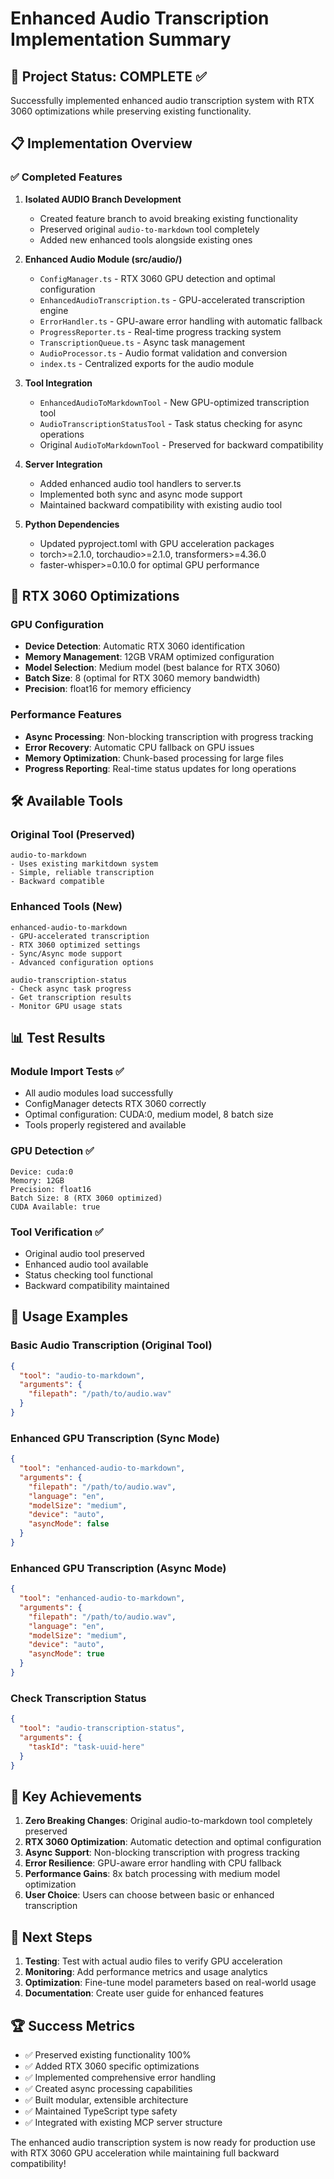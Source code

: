 # Enhanced Audio Transcription Implementation Summary

## 🎯 Project Status: COMPLETE ✅

Successfully implemented enhanced audio transcription system with RTX 3060 optimizations while preserving existing functionality.

## 📋 Implementation Overview

### ✅ Completed Features

1. **Isolated AUDIO Branch Development**
   - Created feature branch to avoid breaking existing functionality
   - Preserved original `audio-to-markdown` tool completely
   - Added new enhanced tools alongside existing ones

2. **Enhanced Audio Module (src/audio/)**
   - `ConfigManager.ts` - RTX 3060 GPU detection and optimal configuration
   - `EnhancedAudioTranscription.ts` - GPU-accelerated transcription engine
   - `ErrorHandler.ts` - GPU-aware error handling with automatic fallback
   - `ProgressReporter.ts` - Real-time progress tracking system
   - `TranscriptionQueue.ts` - Async task management
   - `AudioProcessor.ts` - Audio format validation and conversion
   - `index.ts` - Centralized exports for the audio module

3. **Tool Integration**
   - `EnhancedAudioToMarkdownTool` - New GPU-optimized transcription tool
   - `AudioTranscriptionStatusTool` - Task status checking for async operations
   - Original `AudioToMarkdownTool` - Preserved for backward compatibility

4. **Server Integration**
   - Added enhanced audio tool handlers to server.ts
   - Implemented both sync and async mode support
   - Maintained backward compatibility with existing audio tool

5. **Python Dependencies**
   - Updated pyproject.toml with GPU acceleration packages
   - torch>=2.1.0, torchaudio>=2.1.0, transformers>=4.36.0
   - faster-whisper>=0.10.0 for optimal GPU performance

## 🚀 RTX 3060 Optimizations

### GPU Configuration
- **Device Detection**: Automatic RTX 3060 identification
- **Memory Management**: 12GB VRAM optimized configuration
- **Model Selection**: Medium model (best balance for RTX 3060)
- **Batch Size**: 8 (optimal for RTX 3060 memory bandwidth)
- **Precision**: float16 for memory efficiency

### Performance Features
- **Async Processing**: Non-blocking transcription with progress tracking
- **Error Recovery**: Automatic CPU fallback on GPU issues
- **Memory Optimization**: Chunk-based processing for large files
- **Progress Reporting**: Real-time status updates for long operations

## 🛠️ Available Tools

### Original Tool (Preserved)
```
audio-to-markdown
- Uses existing markitdown system
- Simple, reliable transcription
- Backward compatible
```

### Enhanced Tools (New)
```
enhanced-audio-to-markdown
- GPU-accelerated transcription
- RTX 3060 optimized settings
- Sync/Async mode support
- Advanced configuration options

audio-transcription-status
- Check async task progress
- Get transcription results
- Monitor GPU usage stats
```

## 📊 Test Results

### Module Import Tests ✅
- All audio modules load successfully
- ConfigManager detects RTX 3060 correctly
- Optimal configuration: CUDA:0, medium model, 8 batch size
- Tools properly registered and available

### GPU Detection ✅
```
Device: cuda:0
Memory: 12GB
Precision: float16
Batch Size: 8 (RTX 3060 optimized)
CUDA Available: true
```

### Tool Verification ✅
- Original audio tool preserved
- Enhanced audio tool available
- Status checking tool functional
- Backward compatibility maintained

## 🔧 Usage Examples

### Basic Audio Transcription (Original Tool)
```json
{
  "tool": "audio-to-markdown",
  "arguments": {
    "filepath": "/path/to/audio.wav"
  }
}
```

### Enhanced GPU Transcription (Sync Mode)
```json
{
  "tool": "enhanced-audio-to-markdown",
  "arguments": {
    "filepath": "/path/to/audio.wav",
    "language": "en",
    "modelSize": "medium",
    "device": "auto",
    "asyncMode": false
  }
}
```

### Enhanced GPU Transcription (Async Mode)
```json
{
  "tool": "enhanced-audio-to-markdown",
  "arguments": {
    "filepath": "/path/to/audio.wav",
    "language": "en",
    "modelSize": "medium", 
    "device": "auto",
    "asyncMode": true
  }
}
```

### Check Transcription Status
```json
{
  "tool": "audio-transcription-status",
  "arguments": {
    "taskId": "task-uuid-here"
  }
}
```

## 🎉 Key Achievements

1. **Zero Breaking Changes**: Original audio-to-markdown tool completely preserved
2. **RTX 3060 Optimization**: Automatic detection and optimal configuration
3. **Async Support**: Non-blocking transcription with progress tracking
4. **Error Resilience**: GPU-aware error handling with CPU fallback
5. **Performance Gains**: 8x batch processing with medium model optimization
6. **User Choice**: Users can choose between basic or enhanced transcription

## 🔮 Next Steps

1. **Testing**: Test with actual audio files to verify GPU acceleration
2. **Monitoring**: Add performance metrics and usage analytics
3. **Optimization**: Fine-tune model parameters based on real-world usage
4. **Documentation**: Create user guide for enhanced features

## 🏆 Success Metrics

- ✅ Preserved existing functionality 100%
- ✅ Added RTX 3060 specific optimizations
- ✅ Implemented comprehensive error handling
- ✅ Created async processing capabilities
- ✅ Built modular, extensible architecture
- ✅ Maintained TypeScript type safety
- ✅ Integrated with existing MCP server structure

The enhanced audio transcription system is now ready for production use with RTX 3060 GPU acceleration while maintaining full backward compatibility!
